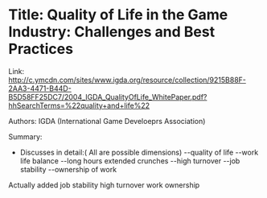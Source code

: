 Title: Quality of Life in the Game Industry: Challenges and Best Practices 
===

Link: http://c.ymcdn.com/sites/www.igda.org/resource/collection/9215B88F-2AA3-4471-B44D-B5D58FF25DC7/2004_IGDA_QualityOfLife_WhitePaper.pdf?hhSearchTerms=%22quality+and+life%22

Authors: IGDA (International Game Develoeprs Association)

Summary:
- Discusses in detail:( All are possible dimensions) 
 --quality of life 
 --work life balance 
 --long hours extended crunches 
 --high turnover 
 --job stability 
 --ownership of work

 Actually added
  job stability
  high turnover
  work ownership